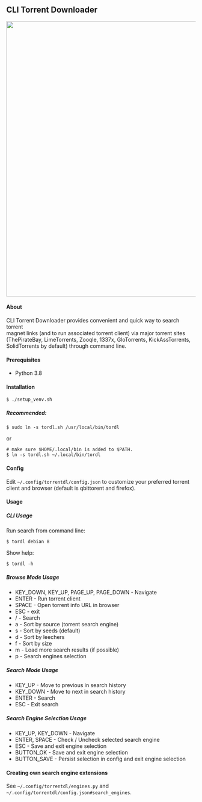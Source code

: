 ## CLI Torrent Downloader

<img src="./img/tordl.gif" width="732">

#### About
CLI Torrent Downloader provides convenient and quick way to search torrent  
magnet links (and to run associated torrent client) via major torrent sites 
(ThePirateBay, LimeTorrents, Zooqle, 1337x, GloTorrents, KickAssTorrents, 
SolidTorrents by default) through command line.

#### Prerequisites
* Python 3.8

#### Installation   

    $ ./setup_venv.sh

##### Recommended:

    $ sudo ln -s tordl.sh /usr/local/bin/tordl
    
or

    # make sure $HOME/.local/bin is added to $PATH.
    $ ln -s tordl.sh ~/.local/bin/tordl

#### Config
Edit `~/.config/torrentdl/config.json` to customize your preferred torrent client and 
browser (default is qbittorent and firefox).

#### Usage

##### CLI Usage
Run search from command line:

    $ tordl debian 8

Show help:

    $ tordl -h

##### Browse Mode Usage
* KEY_DOWN, KEY_UP, PAGE_UP, PAGE_DOWN - Navigate
* ENTER - Run torrent client
* SPACE - Open torrent info URL in browser
* ESC - exit
* / - Search
* a - Sort by source (torrent search engine) 
* s - Sort by seeds (default)
* d - Sort by leechers 
* f - Sort by size
* m - Load more search results (if possible)
* p - Search engines selection

##### Search Mode Usage
* KEY_UP - Move to previous in search history
* KEY_DOWN - Move to next in search history
* ENTER - Search
* ESC - Exit search

##### Search Engine Selection Usage
* KEY_UP, KEY_DOWN - Navigate
* ENTER, SPACE - Check / Uncheck selected search engine
* ESC - Save and exit engine selection
* BUTTON_OK - Save and exit engine selection
* BUTTON_SAVE - Persist selection in config and exit engine selection

#### Creating own search engine extensions
See `~/.config/torrentdl/engines.py` and `~/.config/torrentdl/config.json#search_engines`.
